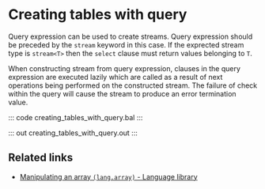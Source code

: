 # Creating tables with query

Query expression can be used to create streams. Query expression should be preceded by the `stream` keyword in this case. If the exprected stream type is `stream<T>` then the `select` clause must return values belonging to `T`.

When constructing stream from query expression, clauses in the query expression are executed lazily which are called as a result of next operations being performed on the constructed stream. The failure of check within the query will cause the stream to produce an error termination value.

::: code creating_tables_with_query.bal :::

::: out creating_tables_with_query.out :::

## Related links
- [Manipulating an array `(lang.array)` - Language library](https://lib.ballerina.io/ballerina/lang.array)
